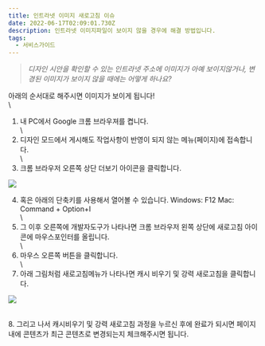 ```yaml
---
title: 인트라넷 이미지 새로고침 이슈
date: 2022-06-17T02:09:01.730Z
description: 인트라넷 이미지파일이 보이지 않을 경우에 해결 방법입니다.
tags:
  - 서비스가이드
---
```

> *디자인 시안을 확인할 수 있는 인트라넷 주소에 이미지가 아예 보이지않거나, 변경된 이미지가 보이지 않을 때에는 어떻게 하나요?*



아래의 순서대로 해주시면 이미지가 보이게 됩니다!\
\
1. 내 PC에서 Google 크롬 브라우져를 켭니다.\
\
2. 디자인 모드에서 게시해도 작업사항이 반영이 되지 않는 메뉴(페이지)에 접속합니다.\
\
3. 크롬 브라우저 오른쪽 상단 더보기 아이콘을 클릭합니다.

![](https://s3.us-west-2.amazonaws.com/secure.notion-static.com/894fa099-ffce-40ca-b0d5-470dc843b9e5/Untitled.png?X-Amz-Algorithm=AWS4-HMAC-SHA256&X-Amz-Content-Sha256=UNSIGNED-PAYLOAD&X-Amz-Credential=AKIAT73L2G45EIPT3X45%2F20220617%2Fus-west-2%2Fs3%2Faws4_request&X-Amz-Date=20220617T021113Z&X-Amz-Expires=86400&X-Amz-Signature=bd6710ae841a9b27af33af446171abcdb8f5765bfb6b7f1fc7b8c734f75c853c&X-Amz-SignedHeaders=host&response-content-disposition=filename%20%3D%22Untitled.png%22&x-id=GetObject)

4. 혹은 아래의 단축키를 사용해서 열어볼 수 있습니다. Windows: F12 Mac: Command + Option+I\
\
5. 그 이후 오른쪽에 개발자도구가 나타나면 크롬 브라우저 왼쪽 상단에 새로고침 아이콘에 마우스포인터를 올립니다.\
\
6. 마우스 오른쪽 버튼을 클릭합니다.\
\
7. 아래 그림처럼 새로고침메뉴가 나타나면 캐시 비우기 및 강력 새로고침을 클릭합니다.

![](https://s3.us-west-2.amazonaws.com/secure.notion-static.com/2776c1c8-e3fd-467f-bdc3-9e6b71ce462a/Untitled.png?X-Amz-Algorithm=AWS4-HMAC-SHA256&X-Amz-Content-Sha256=UNSIGNED-PAYLOAD&X-Amz-Credential=AKIAT73L2G45EIPT3X45%2F20220617%2Fus-west-2%2Fs3%2Faws4_request&X-Amz-Date=20220617T021135Z&X-Amz-Expires=86400&X-Amz-Signature=ed1e3e49ab76e8b4f5567fdde289d912f1d6e86df85766f9a66ad06133565891&X-Amz-SignedHeaders=host&response-content-disposition=filename%20%3D%22Untitled.png%22&x-id=GetObject)

\
8. 그리고 나서 캐시비우기 및 강력 새로고침 과정을 누르신 후에 완료가 되시면 페이지 내에 콘텐츠가 최근 콘텐츠로 변경되는지 체크해주시면 됩니다.